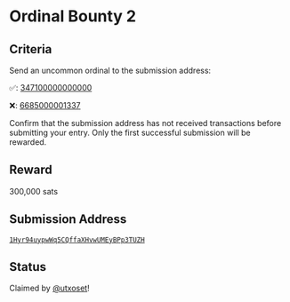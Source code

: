 Ordinal Bounty 2
================

Criteria
--------

Send an <span class=uncommon>uncommon</span> ordinal to the submission address:

✅: [347100000000000](https://ordinals.com/ordinal/347100000000000)

❌: [6685000001337](https://ordinals.com/ordinal/6685000001337)

Confirm that the submission address has not received transactions before submitting your entry. Only the first successful submission will be rewarded.

Reward
------

300,000 sats

Submission Address
------------------

[`1Hyr94uypwWq5CQffaXHvwUMEyBPp3TUZH`](https://mempool.space/address/1Hyr94uypwWq5CQffaXHvwUMEyBPp3TUZH)

Status
------

Claimed by [@utxoset](https://twitter.com/rodarmor/status/1582424455615172608)!
